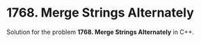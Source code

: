 # 1768. Merge Strings Alternately

Solution for the problem **1768. Merge Strings Alternately** in C++.